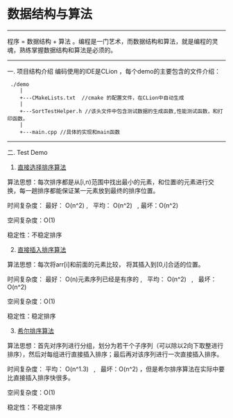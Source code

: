 ﻿# 数据结构与算法

---

程序 = 数据结构 + 算法 。编程是一门艺术，而数据结构和算法，就是编程的灵魂，熟练掌握数据结构和算法是必须的。

---

一. 项目结构介绍
编码使用的IDE是CLion ，每个demo的主要包含的文件介绍：
```
 ./demo
    |
    +---CMakeLists.txt  //cmake 的配置文件，在CLion中自动生成
    |
    +---SortTestHelper.h //该头文件中包含测试数据的生成函数,性能测试函数，和打印函数。
    |
    +---main.cpp //具体的实现和main函数
```

---
二. Test Demo

 1. [直接选择排序算法](https://github.com/DLUTYJH/DataStructure/tree/master/SelectionSort)

算法思想：每次排序都是从[i,n)范围中找出最小的元素，和位置i的元素进行交换，每一趟排序都能保证某一元素放到最终的排序位置。

时间复杂度：  最好： O(n^2)  ,   平均： O(n^2)   ,   最坏：O(n^2) 

空间复杂度：O(1)

稳定性：不稳定排序


 2. [直接插入排序算法](https://github.com/DLUTYJH/DataStructure/tree/master/InsertSort)

算法思想：每次将arr[i]和前面的元素比较， 将其插入到[0,i]合适的位置。

时间复杂度：  最好： O(n)元素序列已经是有序的 ,   平均： O(n^2)   ,   最坏：O(n^2) 

空间复杂度：O(1)

稳定性：稳定排序


 3. [希尔排序算法](https://github.com/DLUTYJH/DataStructure/tree/master/InsertSort)

算法思想：首先对序列进行分组，划分为若干个子序列（可以除以2向下取整进行排序），然后对每组进行直接插入排序；最后再对该序列进行一次直接插入排序。

时间复杂度：  平均： O(n^1.3)   ,   最坏：O(n^2) ，但是希尔排序算法在实际中要比直接插入排序快很多。

空间复杂度：O(1)

稳定性：不稳定排序



